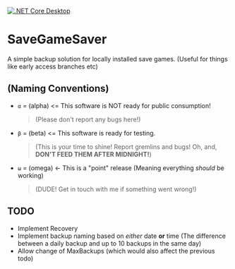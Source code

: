 [![.NET Core Desktop](https://github.com/TheNoviceProspect/SaveGameSaver/actions/workflows/dotnet-desktop.yml/badge.svg?branch=main&event=release)](https://github.com/TheNoviceProspect/SaveGameSaver/actions/workflows/dotnet-desktop.yml)

# SaveGameSaver
A simple backup solution for locally installed save games. (Useful for things like early access branches etc)

## (Naming Conventions)

- `α` = (alpha) <= This software is NOT ready for public consumption!
  > (Please don't report any bugs here!)
- `β` = (beta) <= This software is ready for testing.
  > (This is your time to shine! Report gremlins and bugs! Oh, and, **DON'T FEED THEM AFTER MIDNIGHT!**)
- `ω` = (omega) <- This is a "point" release (Meaning everything *should* be working)
  > (DUDE! Get in touch with me if something went wrong!)

## TODO

 - Implement Recovery
 - Implement backup naming based on *either* date **or** time (The difference between a daily backup and up to 10 backups in the same day)
 - Allow change of MaxBackups (which would also affect the previous todo)